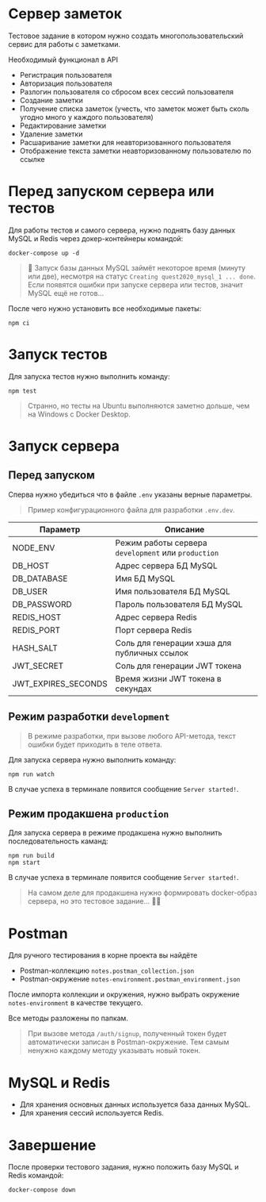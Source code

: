 # Сервер заметок
Тестовое задание в котором нужно создать многопользовательский сервис для работы с заметками.

Необходимый функционал в API
 - Регистрация пользователя
 - Авторизация пользователя
 - Разлогин пользователя со сбросом всех сессий пользователя
 - Создание заметки
 - Получение списка заметок (учесть, что заметок может быть сколь угодно много у каждого пользователя)
 - Редактирование заметки
 - Удаление заметки
 - Расшаривание заметки для неавторизованного пользователя
 - Отображение текста заметки неавторизованному пользователю по ссылке

# Перед запуском сервера или тестов
Для работы тестов и самого сервера, нужно поднять базу данных MySQL и Redis через докер-контейнеры командой:

```
docker-compose up -d
```

> 🚀 Запуск базы данных MySQL займёт некоторое время (минуту или две), несмотря на статус `Creating quest2020_mysql_1 ... done`. Если появятся ошибки при запуске сервера или тестов, значит MySQL ещё не готов...

После чего нужно установить все необходимые пакеты:

```
npm ci
```

# Запуск тестов
Для запуска тестов нужно выполнить команду:

```
npm test
```

> Странно, но тесты на Ubuntu выполняются заметно дольше, чем на Windows с Docker Desktop.

# Запуск сервера
## Перед запуском
Сперва нужно убедиться что в файле `.env` указаны верные параметры.

> Пример конфигурационного файла для разработки `.env.dev`.

| Параметр | Описание |
| ------ | ------ |
| NODE_ENV | Режим работы сервера `development` или `production` |
| DB_HOST | Адрес сервера БД MySQL |
| DB_DATABASE | Имя БД MySQL |
| DB_USER | Имя пользователя БД MySQL |
| DB_PASSWORD | Пароль пользователя БД MySQL |
| REDIS_HOST | Адрес сервера Redis |
| REDIS_PORT | Порт сервера Redis |
| HASH_SALT | Соль для генерации хэша для публичных ссылок |
| JWT_SECRET | Соль для генерации JWT токена |
| JWT_EXPIRES_SECONDS | Время жизни JWT токена в секундах |

## Режим разработки `development`
> В режиме разработки, при вызове любого API-метода, текст ошибки будет приходить в теле ответа.

Для запуска сервера нужно выполнить команду:

```
npm run watch
```

В случае успеха в терминале появится сообщение `Server started!`.

## Режим продакшена `production`
Для запуска сервера в режиме продакшена нужно выполнить последовательность каманд:

```
npm run build
npm start
```

В случае успеха в терминале появится сообщение `Server started!`.

> На самом деле для продакшена нужно формировать docker-образ сервера, но это тестовое задание... 🤷‍♂️

# Postman
Для ручного тестирования в корне проекта вы найдёте
- Postman-коллекцию `notes.postman_collection.json`
- Postman-окружение `notes-environment.postman_environment.json`

После импорта коллекции и окружения, нужно выбрать окружение `notes-environment` в качестве текущего.

Все методы разложены по папкам.

> При вызове метода `/auth/signup`, полученный токен будет автоматически записан в Postman-окружение. Тем самым ненужно каждому методу указывать новый токен.

# MySQL и Redis
- Для хранения основных данных используется база данных MySQL.
- Для хранения сессий используется Redis.

# Завершение
После проверки тестового задания, нужно положить базу MySQL и Redis командой:
```
docker-compose down
```